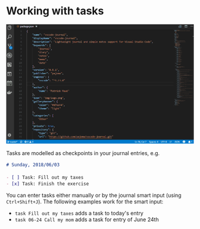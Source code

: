 # Working with tasks

![Screen Capture](./tasks.gif)

Tasks are modelled as checkpoints in your journal entries, e.g. 

```markdown
# Sunday, 2018/06/03

- [ ] Task: Fill out my taxes
- [x] Task: Finish the exercise 
```

You can enter tasks either manually or by the journal smart input (using `Ctrl+Shift+J`). The following examples work for the smart input: 

* `task Fill out my taxes` adds a task to today's entry
* `task 06-24 Call my mom` adds a task for entry of June 24th

